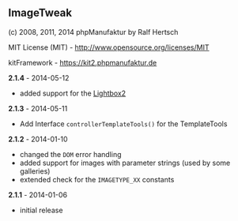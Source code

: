 ## ImageTweak

(c) 2008, 2011, 2014 phpManufaktur by Ralf Hertsch

MIT License (MIT) - <http://www.opensource.org/licenses/MIT>

kitFramework - <https://kit2.phpmanufaktur.de>

**2.1.4** - 2014-05-12

* added support for the [Lightbox2](http://lokeshdhakar.com/projects/lightbox2/)

**2.1.3** - 2014-05-11

* Add Interface `controllerTemplateTools()` for the TemplateTools

**2.1.2** - 2014-01-10

* changed the `DOM` error handling
* added support for images with parameter strings (used by some galleries)
* extended check for the `IMAGETYPE_XX` constants

**2.1.1** - 2014-01-06

* initial release